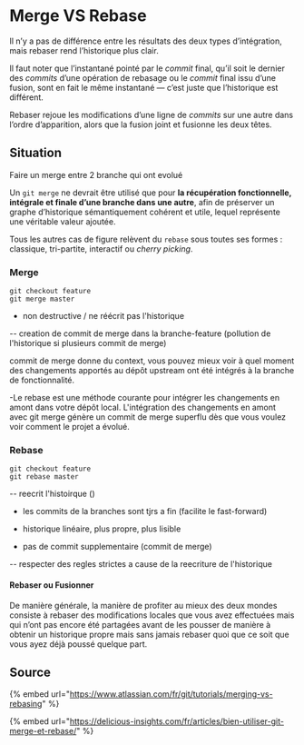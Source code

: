 # Merge VS Rebase

Il n’y a pas de différence entre les résultats des deux types d’intégration, mais rebaser rend l’historique plus clair.



 Il faut noter que l’instantané pointé par le _commit_ final, qu’il soit le dernier des _commits_ d’une opération de rebasage ou le _commit_ final issu d’une fusion, sont en fait le même instantané — c’est juste que l’historique est différent.

 Rebaser rejoue les modifications d’une ligne de _commits_ sur une autre dans l’ordre d’apparition, alors que la fusion joint et fusionne les deux têtes.

## 

## Situation 

Faire un merge entre 2 branche qui ont evolué





Un `git merge` ne devrait être utilisé que pour **la récupération fonctionnelle, intégrale et finale d’une branche dans une autre**, afin de préserver un graphe d’historique sémantiquement cohérent et utile, lequel représente une véritable valeur ajoutée.

Tous les autres cas de figure relèvent du `rebase` sous toutes ses formes : classique, tri-partite, interactif ou _cherry picking_.



### Merge

```text
git checkout feature
git merge master
```

+ non destructive / ne réécrit pas l'historique

-- creation de commit de merge dans la branche-feature \(pollution de l'historique si plusieurs commit de merge\)

commit de merge donne du context, vous pouvez mieux voir à quel moment des changements apportés au dépôt upstream ont été intégrés à la branche de fonctionnalité.

-Le rebase est une méthode courante pour intégrer les changements en amont dans votre dépôt local. L'intégration des changements en amont avec git merge génère un commit de merge superflu dès que vous voulez voir comment le projet a évolué.



### Rebase

```text
git checkout feature
git rebase master
```

-- reecrit l'histoirque \(\)

+ les commits de la branches sont tjrs a fin \(facilite le fast-forward\)

+ historique linéaire, plus propre, plus lisible

+ pas de commit supplementaire \(commit de merge\)

-- respecter des regles strictes a cause de la reecriture de l'historique





#### Rebaser ou Fusionner <a id="_rebaser_ou_fusionner"></a>

De manière générale, la manière de profiter au mieux des deux mondes consiste à rebaser des modifications locales que vous avez effectuées mais qui n’ont pas encore été partagées avant de les pousser de manière à obtenir un historique propre mais sans jamais rebaser quoi que ce soit que vous ayez déjà poussé quelque part.



## Source

{% embed url="https://www.atlassian.com/fr/git/tutorials/merging-vs-rebasing" %}

{% embed url="https://delicious-insights.com/fr/articles/bien-utiliser-git-merge-et-rebase/" %}



